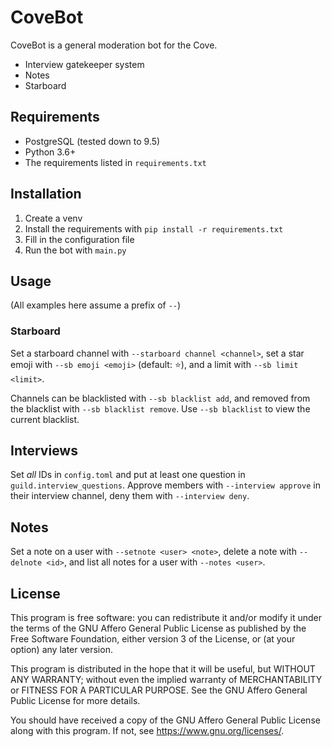 # CoveBot

CoveBot is a general moderation bot for the Cove.

- Interview gatekeeper system
- Notes
- Starboard

## Requirements

- PostgreSQL (tested down to 9.5)
- Python 3.6+
- The requirements listed in `requirements.txt`

## Installation

1. Create a venv
2. Install the requirements with `pip install -r requirements.txt`
3. Fill in the configuration file
5. Run the bot with `main.py`

## Usage

(All examples here assume a prefix of `--`)

### Starboard

Set a starboard channel with `--starboard channel <channel>`, set a star emoji with `--sb emoji <emoji>` (default: ⭐), and a limit with `--sb limit <limit>`.

Channels can be blacklisted with `--sb blacklist add`, and removed from the blacklist with `--sb blacklist remove`. Use `--sb blacklist` to view the current blacklist.

## Interviews

Set *all* IDs in `config.toml` and put at least one question in `guild.interview_questions`. Approve members with `--interview approve` in their interview channel, deny them with `--interview deny`.

## Notes

Set a note on a user with `--setnote <user> <note>`, delete a note with `--delnote <id>`, and list all notes for a user with `--notes <user>`.

## License

This program is free software: you can redistribute it and/or modify
it under the terms of the GNU Affero General Public License as published by
the Free Software Foundation, either version 3 of the License, or
(at your option) any later version.

This program is distributed in the hope that it will be useful,
but WITHOUT ANY WARRANTY; without even the implied warranty of
MERCHANTABILITY or FITNESS FOR A PARTICULAR PURPOSE.  See the
GNU Affero General Public License for more details.

You should have received a copy of the GNU Affero General Public License
along with this program.  If not, see <https://www.gnu.org/licenses/>.
